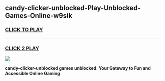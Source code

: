 
## candy-clicker-unblocked-Play-Unblocked-Games-Online-w9sik
<h3>
<a href="https://premium76.site?title=candy-clicker-unblocked&ref=25A">CLICK TO PLAY</a></h3>
<hr>

<h3>
<a href="https://premium76.site?title=candy-clicker-unblocked&ref=25A">CLICK 2 PLAY</a>
  
</h3>

<a href="https://premium76.site?title=candy-clicker-unblocked&ref=25A"><img src="https://clearcache.store/games.png"></a>


**candy-clicker-unblocked games unblocked: Your Gateway to Fun and Accessible Online Gaming**
